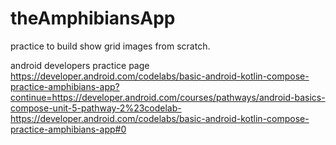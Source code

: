 # theAmphibiansApp
practice to build show grid images from scratch.

android developers practice page 
https://developer.android.com/codelabs/basic-android-kotlin-compose-practice-amphibians-app?continue=https://developer.android.com/courses/pathways/android-basics-compose-unit-5-pathway-2%23codelab-https://developer.android.com/codelabs/basic-android-kotlin-compose-practice-amphibians-app#0
